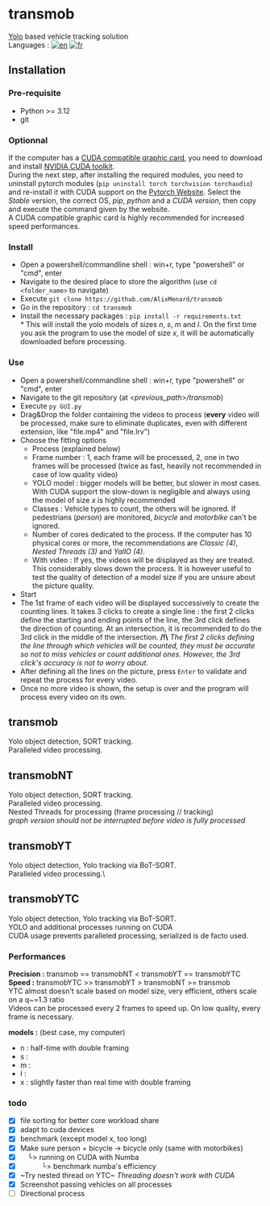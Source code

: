 # transmob
[Yolo](https://github.com/ultralytics/ultralytics) based vehicle tracking solution\
Languages : [![en](https://img.shields.io/badge/lang-en-red.svg)](https://github.com/AlixMenard/transmob/blob/main/README.md)
[![fr](https://img.shields.io/badge/lang-fr-blue.svg)](https://github.com/AlixMenard/transmob/blob/main/README.fr.md)

## Installation
### Pre-requisite
- Python >= 3.12
- git
### Optionnal
If the computer has a [CUDA compatible graphic card](https://en.wikipedia.org/wiki/CUDA#GPUs_supported), you need to download and install [NVIDIA CUDA toolkit](https://developer.nvidia.com/cuda-downloads).\
During the next step, after installing the required modules, you need to uninstall pytorch modules (`pip uninstall torch torchvision torchaudio`) and re-install it with CUDA support on the [Pytorch Website](https://pytorch.org/get-started/locally/). Select the *Stable* version, the correct OS, *pip*, *python* and a *CUDA version*, then copy and execute the command given by the website.\
A CUDA compatible graphic card is highly recommended for increased speed performances.

### Install
- Open a powershell/commandline shell : win+r, type "powershell" or "cmd", enter
- Navigate to the desired place to store the algorithm (use `cd <folder_name>` to navigate)
- Execute `git clone https://github.com/AlixMenard/transmob`
- Go in the repository : `cd transmob`
- Install the necessary packages : `pip install -r requirements.txt`\
\* This will install the yolo models of sizes *n*, *s*, *m* and *l*. On the first time you ask the program to use the model of size *x*, it will be automatically downloaded before processing.

### Use
- Open a powershell/commandline shell : win+r, type "powershell" or "cmd", enter
- Navigate to the git repository (at *<previous_path>/transmob*)
- Execute `py GUI.py`
- Drag&Drop the folder containing the videos to process (**every** video will be processed, make sure to eliminate duplicates, even with different extension, like "file.mp4" and "file.lrv")
- Choose the fitting options
  - Process (explained below)
  - Frame number : 1, each frame will be processed, 2, one in two frames will be processed (twice as fast, heavily not recommended in case of low quality video)
  - YOLO model : bigger models will be better, but slower in most cases. With CUDA support the slow-down is negligible and always using the model of size *x* is highly recommended
  - Classes : Vehicle types to count, the others will be ignored. If pedestrians (*person*) are monitored, *bicycle* and *motorbike* can't be ignored.
  - Number of cores dedicated to the process. If the computer has 10 physical cores or more, the recommendations are *Classic (4)*, *Nested Threads (3)* and *YallO (4)*.
  - With video : If yes, the videos will be displayed as they are treated. This considerably slows down the process. It is however useful to test the quality of detection of a model size if you are unsure about the picture quality.
- Start
- The 1st frame of each video will be displayed successively to create the counting lines. It takes 3 clicks to create a single line : the first 2 clicks define the starting and ending points of the line, the 3rd click defines the direction of counting. At an intersection, it is recommended to do the 3rd click in the middle of the intersection. **/!\\** *The first 2 clicks defining the line through which vehicles will be counted, they must be accurate so not to miss vehicles or count additional ones. However, the 3rd click's accuracy is not to worry about.*
- After defining all the lines on the picture, press `Enter` to validate and repeat the process for every video.
- Once no more video is shown, the setup is over and the program will process every video on its own.

## transmob

Yolo object detection, SORT tracking.\
Paralleled video processing.

## transmobNT

Yolo object detection, SORT tracking.\
Paralleled video processing.\
Nested Threads for processing (frame processing // tracking) \
*graph version should not be interrupted before video is fully processed*

## transmobYT

Yolo object detection, Yolo tracking via BoT-SORT.\
Paralleled video processing.\

## transmobYTC

Yolo object detection, Yolo tracking via BoT-SORT.\
YOLO and additional processes running on CUDA\
CUDA usage prevents paralleled processing, serialized is de facto used.

### Performances
**Precision :** transmob == transmobNT < transmobYT == transmobYTC \
**Speed :** transmobYTC >> transmobYT > transmobNT >= transmob \
YTC almost doesn't scale based on model size, very efficient, others scale on a q\~=1.3 ratio \
Videos can be processed every 2 frames to speed up. On low quality, every frame is necessary.

**models :** (best case, my computer)
- n : half-time with double framing
- s :
- m : 
- l :
- x : slightly faster than real time with double framing

### todo
- [x] file sorting for better core workload share 
- [X] adapt to cuda devices
- [X] benchmark (except model x, too long)
- [x] Make sure person + bicycle -> bicycle only (same with motorbikes)
- [x] &emsp;└> running on CUDA with Numba
- [X] &emsp;&emsp;&emsp;└> benchmark numba's efficiency
- [x] ~Try nested thread on YTC~ *Threading doesn't work with CUDA*
- [X] Screenshot passing vehicles on all processes
- [ ] Directional process
